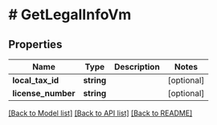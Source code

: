 # # GetLegalInfoVm

## Properties

Name | Type | Description | Notes
------------ | ------------- | ------------- | -------------
**local_tax_id** | **string** |  | [optional]
**license_number** | **string** |  | [optional]

[[Back to Model list]](../../README.md#models) [[Back to API list]](../../README.md#endpoints) [[Back to README]](../../README.md)
